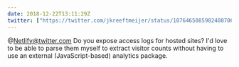 ```yaml
---
date: 2018-12-22T13:11:29Z
twitter: ["https://twitter.com/jkreeftmeijer/status/1076465085982408706"]
---
```

@Netlify@twitter.com Do you expose access logs for hosted sites? I'd love to be able to parse them myself to extract visitor counts without having to use an external (JavaScript-based) analytics package.
